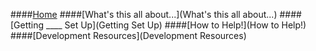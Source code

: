 ####[Home](Home)
####[What's this all about...](What's this all about...)
####[Getting ____ Set Up](Getting Set Up)
####[How to Help!](How to Help!)
####[Development Resources](Development Resources)